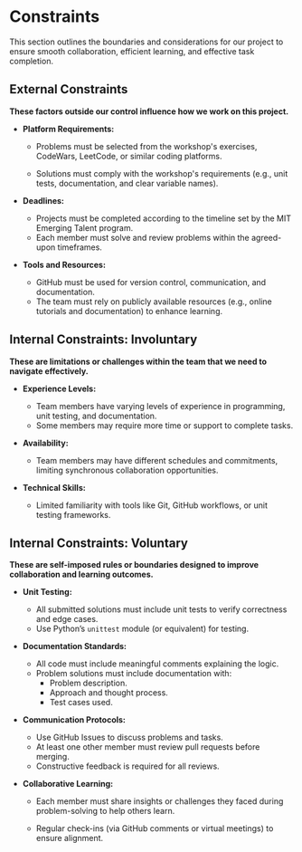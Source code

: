 # Constraints

This section outlines the boundaries and considerations for our project
to ensure smooth collaboration, efficient learning, and effective task completion.

## External Constraints

<!--
  Constraints coming from the outside that your team has no control over:
  - project deadlines
  - number of unit tests required to pass a code review
  - technologies (sometimes a client will tell you what to use)
  - power or connectivity
  - ...
-->

**These factors outside our control influence how we work on this project.**

- **Platform Requirements:**
  - Problems must be selected from the workshop's exercises, CodeWars, LeetCode,
    or similar coding platforms.

  - Solutions must comply with the workshop's requirements (e.g., unit tests,
    documentation, and clear variable names).

- **Deadlines:**
  - Projects must be completed according to the timeline set by the MIT Emerging
    Talent program.
  - Each member must solve and review problems within the agreed-upon timeframes.

- **Tools and Resources:**
  - GitHub must be used for version control, communication, and documentation.
  - The team must rely on publicly available resources (e.g., online tutorials and
    documentation) to enhance learning.


## Internal Constraints: Involuntary

<!--
  Constraints that come from within your team, and you have no control over:
  - each of your individual skill levels
  - amount of time available to work on the project
-->

**These are limitations or challenges within the team that we need to navigate effectively.**

- **Experience Levels:**
  - Team members have varying levels of experience in programming, unit testing,
    and documentation.
  - Some members may require more time or support to complete tasks.

- **Availability:**
  - Team members may have different schedules and commitments, limiting
    synchronous collaboration opportunities.

- **Technical Skills:**
  - Limited familiarity with tools like Git, GitHub workflows, or unit testing
    frameworks.

## Internal Constraints: Voluntary

<!--
  Constraints that your team decided on to help scope the project.
  They may include:
  - coding style & conventions
  - agreeing on a code review checklist for the project repository
  - the number of hours you want to spend working
  - only using the colors black and white
-->

**These are self-imposed rules or boundaries designed to improve collaboration
and learning outcomes.**

- **Unit Testing:**
  - All submitted solutions must include unit tests to verify correctness and edge
    cases.
  - Use Python’s `unittest` module (or equivalent) for testing.


- **Documentation Standards:**
  - All code must include meaningful comments explaining the logic.
  - Problem solutions must include documentation with:
    - Problem description.
    - Approach and thought process.
    - Test cases used.

- **Communication Protocols:**
  - Use GitHub Issues to discuss problems and tasks.
  - At least one other member must review pull requests before merging.
  - Constructive feedback is required for all reviews.

- **Collaborative Learning:**
  - Each member must share insights or challenges they faced during problem-solving
    to help others learn.

  - Regular check-ins (via GitHub comments or virtual meetings) to ensure alignment.

